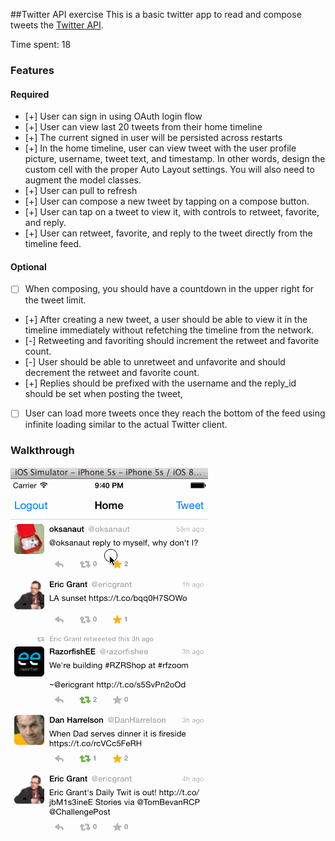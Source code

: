 ##Twitter API exercise
This is a basic twitter app to read and compose tweets the [Twitter API](https://apps.twitter.com/).

Time spent: 18

### Features

#### Required

- [+] User can sign in using OAuth login flow
- [+] User can view last 20 tweets from their home timeline
- [+] The current signed in user will be persisted across restarts
- [+] In the home timeline, user can view tweet with the user profile picture, username, tweet text, and timestamp.  In other words, design the custom cell with the proper Auto Layout settings.  You will also need to augment the model classes.
- [+] User can pull to refresh
- [+] User can compose a new tweet by tapping on a compose button.
- [+] User can tap on a tweet to view it, with controls to retweet, favorite, and reply.
- [+] User can retweet, favorite, and reply to the tweet directly from the timeline feed.

#### Optional

- [ ] When composing, you should have a countdown in the upper right for the tweet limit.
- [+] After creating a new tweet, a user should be able to view it in the timeline immediately without refetching the timeline from the network.
- [-] Retweeting and favoriting should increment the retweet and favorite count.
- [-] User should be able to unretweet and unfavorite and should decrement the retweet and favorite count.
- [+] Replies should be prefixed with the username and the reply_id should be set when posting the tweet,
- [ ] User can load more tweets once they reach the bottom of the feed using infinite loading similar to the actual Twitter client.

### Walkthrough
![walkthrough](https://raw.githubusercontent.com/oksanaut/Twitter/8ea64797cabdc4723a50c8a6abaea8bd0d0e704e/walkthrough.gif)
